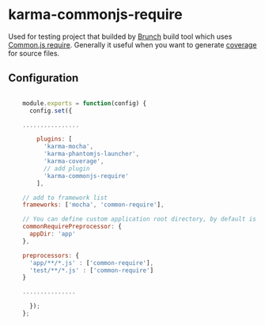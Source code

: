 karma-commonjs-require
===

Used for testing project that builded by [Brunch](http://brunch.io/) build tool which uses [Common.js require](https://github.com/brunch/commonjs-require-definition). Generally it useful when you want to generate [coverage](https://github.com/karma-runner/karma-coverage) for source files.

Configuration
---

```javascript

    module.exports = function(config) {
      config.set({

    ................

        plugins: [
          'karma-mocha',
          'karma-phantomjs-launcher',
          'karma-coverage',
          // add plugin
          'karma-commonjs-require'
        ],

    // add to framework list
    frameworks: ['mocha', 'common-require'],

    // You can define custom application root directory, by default is 'app'
    commonRequirePreprocessor: {
      appDir: 'app'
    },

    preprocessors: {
      'app/**/*.js' : ['common-require'],
      'test/**/*.js' : ['common-require']
    }

    ...............

      });
    };

```
